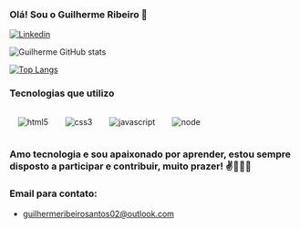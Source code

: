 ### Olá! Sou o Guilherme Ribeiro 👋

[![Linkedin](https://img.shields.io/badge/LinkedIn-0077B5?style=for-the-badge&logo=linkedin&logoColor=white)](https://www.linkedin.com/in/guilherme-ribeiro-4b9846243/)

![Guilherme GitHub stats](https://github-readme-stats.vercel.app/api?username=GuilhermeRibeiro01&show_icons=true&theme=radical)

[![Top Langs](https://github-readme-stats.vercel.app/api/top-langs/?username=GuilhermeRibeiro01&layout=compact)](https://github.com/anuraghazra/github-readme-stats)

### Tecnologias que utilizo
<div style="display: flex ; align-items: center;" >
    <img src="https://img.shields.io/badge/HTML5-E34F26?style=for-the-badge&logo=html5&logoColor=white" alt="html5" style="margin: 15px;">
    <img src="https://img.shields.io/badge/CSS3-1572B6?style=for-the-badge&logo=css3&logoColor=white" alt="css3" style="margin: 15px;">
    <img src="https://img.shields.io/badge/JavaScript-F7DF1E?style=for-the-badge&logo=javascript&logoColor=black" alt="javascript" style="margin: 15px;">
    <img src="https://img.shields.io/badge/Node.js-43853D?style=for-the-badge&logo=node.js&logoColor=white" alt="node" style="margin: 15px;">
</div>

### Amo tecnologia e sou apaixonado por aprender, estou sempre disposto a participar e contribuir, muito prazer! ✌️🤖👨‍💻

### Email para contato: 
- guilhermeribeirosantos02@outlook.com

